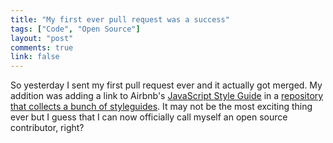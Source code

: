 ```yaml
---
title: "My first ever pull request was a success"
tags: ["Code", "Open Source"]
layout: "post"
comments: true
link: false
---
```


So yesterday I sent my first pull request ever and it actually got merged. My
addition was adding a link to Airbnb's [JavaScript Style
Guide](https://github.com/airbnb/javascript) in a [repository that collects
a bunch of styleguides](https://github.com/gregstallings/styleguides). It may
not be the most exciting thing ever but I guess that I can now officially call
myself an open source contributor, right?

